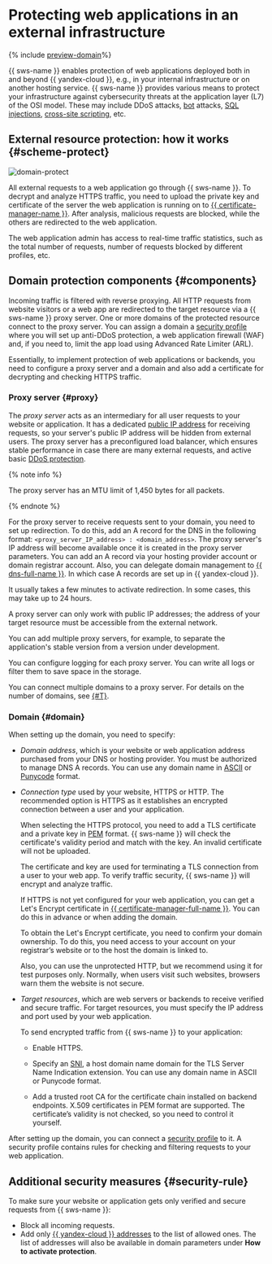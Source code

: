 # Protecting web applications in an external infrastructure

{% include [preview-domain](../../_includes/smartwebsecurity/preview-domain.md)%}

{{ sws-name }} enables protection of web applications deployed both in and beyond {{ yandex-cloud }}, e.g., in your internal infrastructure or on another hosting service. {{ sws-name }} provides various means to protect your infrastructure against cybersecurity threats at the application layer (L7) of the OSI model. These may include DDoS attacks, [bot](https://ru.wikipedia.org/wiki/Ботнет) attacks, [SQL injections](https://ru.wikipedia.org/wiki/Внедрение_SQL-кода), [cross-site scripting](https://ru.wikipedia.org/wiki/Межсайтовый_скриптинг), etc.

## External resource protection: how it works {#scheme-protect}

![domain-protect](../../_assets/smartwebsecurity/domain-protect.svg)

All external requests to a web application go through {{ sws-name }}. To decrypt and analyze HTTPS traffic, you need to upload the private key and certificate of the server the web application is running on to [{{ certificate-manager-name }}](../../certificate-manager/). After analysis, malicious requests are blocked, while the others are redirected to the web application.

The web application admin has access to real-time traffic statistics, such as the total number of requests, number of requests blocked by different profiles, etc.

## Domain protection components {#components}

Incoming traffic is filtered with reverse proxying. All HTTP requests from website visitors or a web app are redirected to the target resource via a {{ sws-name }} proxy server. One or more domains of the protected resource connect to the proxy server. You can assign a domain a [security profile](profiles.md) where you will set up anti-DDoS protection, a web application firewall (WAF) and, if you need to, limit the app load using Advanced Rate Limiter (ARL).

Essentially, to implement protection of web applications or backends, you need to configure a proxy server and a domain and also add a certificate for decrypting and checking HTTPS traffic.

### Proxy server {#proxy}

The _proxy server_ acts as an intermediary for all user requests to your website or application. It has a dedicated [public IP address](../../vpc/concepts/address.md#public-addresses) for receiving requests, so your server's public IP address will be hidden from external users. The proxy server has a preconfigured load balancer, which ensures stable performance in case there are many external requests, and active basic [DDoS protection](../../vpc/ddos-protection/).

{% note info %}

The proxy server has an MTU limit of 1,450 bytes for all packets.

{% endnote %}

For the proxy server to receive requests sent to your domain, you need to set up redirection. To do this, add an A record for the DNS in the following format: `<proxy_server_IP_address> : <domain_address>`. The proxy server's IP address will become available once it is created in the proxy server parameters. You can add an A record via your hosting provider account or domain registrar account. Also, you can delegate domain management to [{{ dns-full-name }}](../../dns/). In which case A records are set up in {{ yandex-cloud }}.

It usually takes a few minutes to activate redirection. In some cases, this may take up to 24 hours.

A proxy server can only work with public IP addresses; the address of your target resource must be accessible from the external network.

You can add multiple proxy servers, for example, to separate the application's stable version from a version under development.

You can configure logging for each proxy server. You can write all logs or filter them to save space in the storage.

You can connect multiple domains to a proxy server. For details on the number of domains, see [{#T}](limits.md).

### Domain {#domain}

When setting up the domain, you need to specify:

* _Domain address_, which is your website or web application address purchased from your DNS or hosting provider. You must be authorized to manage DNS A records. You can use any domain name in [ASCII](https://wikipedia.org/wiki/ASCII) or [Punycode](https://wikipedia.org/wiki/Punycode) format.

* _Connection type_ used by your website, HTTPS or HTTP. The recommended option is HTTPS as it establishes an encrypted connection between a user and your application.

    When selecting the HTTPS protocol, you need to add a TLS certificate and a private key in [PEM](https://wikipedia.org/wiki/Privacy-Enhanced_Mail) format. {{ sws-name }} will check the certificate's validity period and match with the key. An invalid certificate will not be uploaded.

    The certificate and key are used for terminating a TLS connection from a user to your web app. To verify traffic security, {{ sws-name }} will encrypt and analyze traffic.

    If HTTPS is not yet configured for your web application, you can get a Let's Encrypt certificate in [{{ certificate-manager-full-name }}](../../certificate-manager/operations/managed/cert-create.md). You can do this in advance or when adding the domain.

    To obtain the Let's Encrypt certificate, you need to confirm your domain ownership. To do this, you need access to your account on your registrar’s website or to the host the domain is linked to.

    Also, you can use the unprotected HTTP, but we recommend using it for test purposes only. Normally, when users visit such websites, browsers warn them the website is not secure.
  
* _Target resources_, which are web servers or backends to receive verified and secure traffic. For target resources, you must specify the IP address and port used by your web application.

    To send encrypted traffic from {{ sws-name }} to your application:
    
    * Enable HTTPS.

    * Specify an [SNI](https://wikipedia.org/wiki/Server_Name_Indication), a host domain name domain for the TLS Server Name Indication extension. You can use any domain name in ASCII or Punycode format. 
    
    * Add a trusted root CA for the certificate chain installed on backend endpoints. X.509 certificates in PEM format are supported. The certificate’s validity is not checked, so you need to control it yourself.

After setting up the domain, you can connect a [security profile](profiles.md) to it. A security profile contains rules for checking and filtering requests to your web application.

## Additional security measures {#security-rule}

To make sure your website or application gets only verified and secure requests from {{ sws-name }}:

* Block all incoming requests.
* Add only [{{ yandex-cloud }} addresses](../../overview/concepts/public-ips.md) to the list of allowed ones. The list of addresses will also be available in domain parameters under **How to activate protection**.